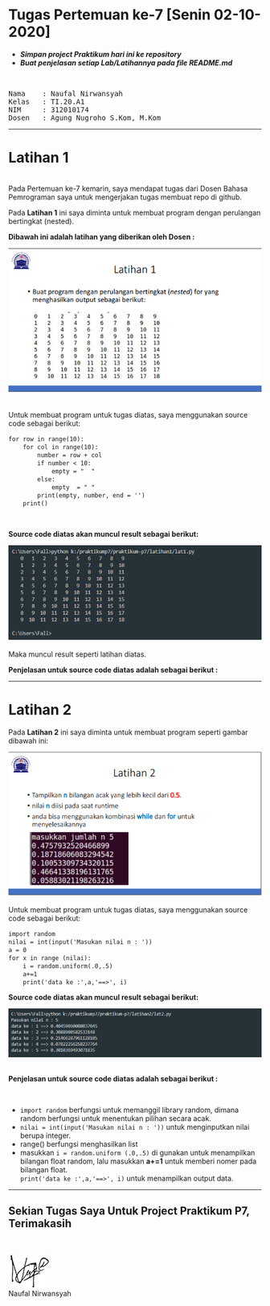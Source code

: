 # Tugas Pertemuan ke-7 [Senin 02-10-2020]
- ***Simpan project Praktikum hari ini ke repository***
- ***Buat penjelasan setiap Lab/Latihannya pada file README.md***
<br>
<pre>
Nama    : Naufal Nirwansyah 
Kelas   : TI.20.A1
NIM     : 312010174
Dosen   : Agung Nugroho S.Kom, M.Kom
</pre>

***

# Latihan 1
<br>
Pada Pertemuan ke-7 kemarin, saya mendapat tugas dari Dosen Bahasa Pemrograman saya untuk mengerjakan tugas membuat repo di github. <br>

Pada **Latihan 1** ini saya diminta untuk membuat program dengan perulangan bertingkat (nested).

**Dibawah ini adalah latihan yang diberikan oleh Dosen :**<br>
<div align="center">
<img src="latihan1/task.png" >
</div>
<br>
<br>
Untuk membuat program untuk tugas diatas, saya menggunakan source code sebagai berikut: <br>

```
for row in range(10):
    for col in range(10):
        number = row + col
        if number < 10:
            empty = "  "
        else:
            empty  = " "
        print(empty, number, end = '')
    print()
```
<br>

**Source code diatas akan muncul result sebagai berikut:** <br>
<div align="center">
<img src="latihan1/latt1.png" >
</div>
<br>
Maka muncul result seperti latihan diatas.<br>

**Penjelasan untuk source code diatas adalah sebagai berikut :**

***

# Latihan 2

Pada **Latihan 2** ini saya diminta untuk membuat program seperti gambar dibawah ini: <br>
<div align="center">
<img src="latihan2/task.png" >
</div>
<br>
Untuk membuat program untuk tugas diatas, saya menggunakan source code sebagai berikut: <br> 

```
import random
nilai = int(input('Masukan nilai n : '))
a = 0
for x in range (nilai):
    i = random.uniform(.0,.5)
    a+=1
    print('data ke :',a,'==>', i)
```
**Source code diatas akan muncul result sebagai berikut:** <br>
<div align="center">
<img src="latihan2/result2.png" >
</div>
<br>

**Penjelasan untuk source code diatas adalah sebagai berikut :**

<br>

- `import random` berfungsi untuk memanggil library random, dimana random berfungsi untuk menentukan pilihan secara acak. <br>
- `nilai = int(input('Masukan nilai n : '))` untuk menginputkan nilai berupa integer.<br>
- range() berfungsi menghasilkan list <br>
- masukkan `i = random.uniform (.0,.5)` di gunakan untuk menampilkan bilangan float random, lalu masukkan **a+=1** untuk memberi nomer pada bilangan float.<br>
`print('data ke :',a,'==>', i)` untuk menampilkan output data.


***
<p align="center">

## Sekian Tugas Saya Untuk Project Praktikum P7, Terimakasih
</p>
<br>

![wm](pictures/tttd.png)<br>
Naufal Nirwansyah